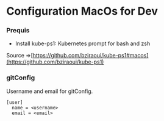 # Configuration MacOs for Dev

### Prequis

- Install kube-ps1: Kubernetes prompt for bash and zsh

Source =>[https://github.com/bziraoui/kube-ps1#macos](https://github.com/bziraoui/kube-ps1)


### gitConfig

Username and email for gitConfig.

```
[user]
  name = <username>
  email = <email>
```